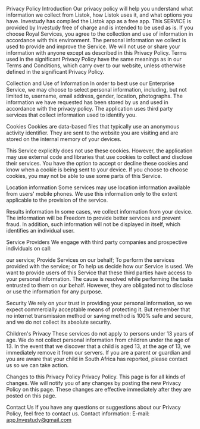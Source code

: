 Privacy Policy Introduction Our privacy policy will help you understand what information we collect from Listok, how Listok uses it, and what options you have. Investudy has compiled the Listok app as a free app. This SERVICE is provided by Investudy free of charge and is intended to be used as is. If you choose Royal Services, you agree to the collection and use of information in accordance with this environment. The personal information we collect is used to provide and improve the Service. We will not use or share your information with anyone except as described in this Privacy Policy. Terms used in the significant Privacy Policy have the same meanings as in our Terms and Conditions, which carry over to our website, unless otherwise defined in the significant Privacy Policy.

Collection and Use of Information In order to best use our Enterprise Service, we may choose to select personal information, including, but not limited to, username, email address, gender, location, photographs. The information we have requested has been stored by us and used in accordance with the privacy policy. The application uses third party services that collect information used to identify you.

Cookies Cookies are data-based files that typically use an anonymous activity identifier. They are sent to the website you are visiting and are stored on the internal memory of your devices.

This Service explicitly does not use these cookies. However, the application may use external code and libraries that use cookies to collect and disclose their services. You have the option to accept or decline these cookies and know when a cookie is being sent to your device. If you choose to choose cookies, you may not be able to use some parts of this Service.

Location information Some services may use location information available from users' mobile phones. We use this information only to the extent applicable to the provision of the service.

Results information In some cases, we collect information from your device. The information will be Freedom to provide better services and prevent fraud. In addition, such information will not be displayed in itself, which identifies an individual user.

Service Providers We engage with third party companies and prospective individuals on call:

our service; Provide Services on our behalf; To perform the services provided with the service; or To help us decide how our Service is used. We want to provide users of this Service that these third parties have access to your personal information. The cause is resolved while performing the tasks entrusted to them on our behalf. However, they are obligated not to disclose or use the information for any purpose.

Security We rely on your trust in providing your personal information, so we expect commercially acceptable means of protecting it. But remember that no internet transmission method or saving method is 100% safe and secure, and we do not collect its absolute security.

Children's Privacy These services do not apply to persons under 13 years of age. We do not collect personal information from children under the age of 13. In the event that we discover that a child is aged 13, at the age of 13, we immediately remove it from our servers. If you are a parent or guardian and you are aware that your child in South Africa has reported, please contact us so we can take action.

Changes to this Privacy Policy Privacy Policy. This page is for all kinds of changes. We will notify you of any changes by posting the new Privacy Policy on this page. These changes are effective immediately after they are posted on this page.

Contact Us If you have any questions or suggestions about our Privacy Policy, feel free to contact us. Contact information: E-mail: app.Investudy@gmail.com
